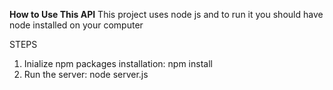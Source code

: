 **How to Use This API**
This project uses node js and to run it you should have node installed on your computer

STEPS
1. Inialize npm packages installation: npm install
2. Run the server: node server.js
